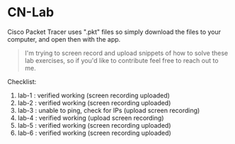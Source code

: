 # CN-Lab
Cisco Packet Tracer uses ".pkt" files so simply download the files to your computer, and open then with the app.

> I'm trying to screen record and upload snippets of how to solve these lab exercises, so if you'd like to contribute feel free to reach out to me.

Checklist:
1. lab-1 : verified working                (screen recording uploaded)
2. lab-2 : verified working                (screen recording uploaded)
3. lab-3 : unable to ping, check for IPs   (upload screen recording)
4. lab-4 : verified working                (upload screen recording)
5. lab-5 : verified working                (screen recording uploaded)
6. lab-6 : verified working                (screen recording uploaded)